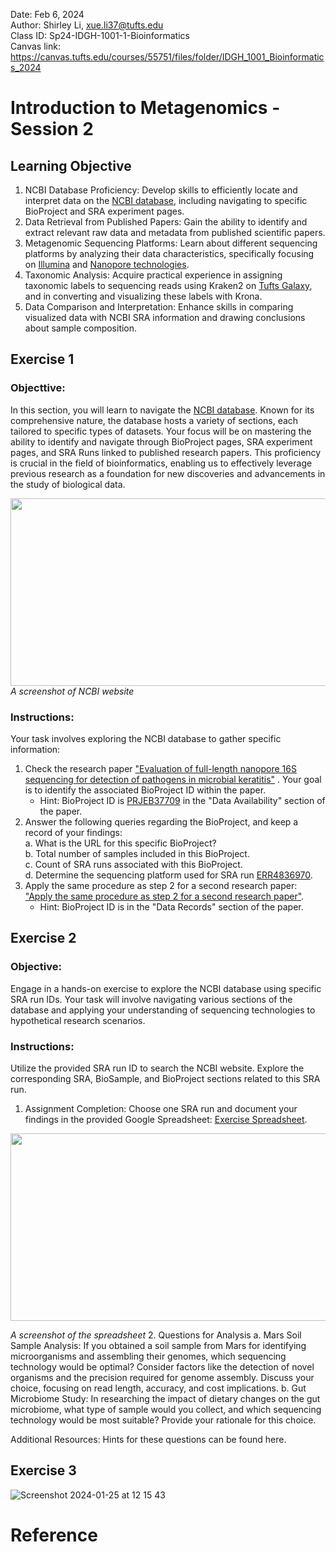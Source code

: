 Date: Feb 6, 2024   
Author: Shirley Li, xue.li37@tufts.edu     
Class ID: Sp24-IDGH-1001-1-Bioinformatics    
Canvas link: https://canvas.tufts.edu/courses/55751/files/folder/IDGH_1001_Bioinformatics_2024 
# Introduction to Metagenomics - Session 2
## Learning Objective
1.	NCBI Database Proficiency: Develop skills to efficiently locate and interpret data on the [NCBI database](https://www.ncbi.nlm.nih.gov/), including navigating to specific BioProject and SRA experiment pages.
2.	Data Retrieval from Published Papers: Gain the ability to identify and extract relevant raw data and metadata from published scientific papers.
3.	Metagenomic Sequencing Platforms: Learn about different sequencing platforms by analyzing their data characteristics, specifically focusing on [Illumina](https://www.sciencedirect.com/science/article/pii/S0198885921000628) and [Nanopore technologies](https://www.nature.com/articles/nbt.3423).
4.	Taxonomic Analysis: Acquire practical experience in assigning taxonomic labels to sequencing reads using Kraken2 on [Tufts Galaxy](https://galaxy.cluster.tufts.edu/), and in converting and visualizing these labels with Krona.
5.	Data Comparison and Interpretation: Enhance skills in comparing visualized data with NCBI SRA information and drawing conclusions about sample composition.

## Exercise 1
### Objecttive: 
In this section, you will learn to navigate the [NCBI database](https://www.ncbi.nlm.nih.gov/bioproject). Known for its comprehensive nature, the database hosts a variety of sections, each tailored to specific types of datasets. Your focus will be on mastering the ability to identify and navigate through BioProject pages, SRA experiment pages, and SRA Runs linked to published research papers. This proficiency is crucial in the field of bioinformatics, enabling us to effectively leverage previous research as a foundation for new discoveries and advancements in the study of biological data.

<img src="https://github.com/shirleyxueli41/Tufts_workshops/assets/88347911/32383594-b895-4f0b-9107-882313c69304" width="900" height="300">          
   <em>A screenshot of NCBI website</em>       
   
### Instructions:
Your task involves exploring the NCBI database to gather specific information:

1. Check the research paper ["Evaluation of full-length nanopore 16S sequencing for detection of pathogens in microbial keratitis"](https://peerj.com/articles/10778/) . Your goal is to identify the associated BioProject ID within the paper.
    * Hint: BioProject ID is [PRJEB37709](https://www.ncbi.nlm.nih.gov/bioproject/PRJEB37709/) in the "Data Availability" section of the paper.        
2. Answer the following queries regarding the BioProject, and keep a record of your findings:           
    a. What is the URL for this specific BioProject?        
    b. Total number of samples included in this BioProject.        
    c. Count of SRA runs associated with this BioProject.          
    d. Determine the sequencing platform used for SRA run [ERR4836970](https://www.ncbi.nlm.nih.gov/sra/?term=ERR4836970).          
3. Apply the same procedure as step 2 for a second research paper: ["Apply the same procedure as step 2 for a second research paper"](https://www.nature.com/articles/s41597-022-01762-z).
    * Hint: BioProject ID is in the "Data Records" section of the paper. 
   


## Exercise 2        
### Objective:
Engage in a hands-on exercise to explore the NCBI database using specific SRA run IDs. Your task will involve navigating various sections of the database and applying your understanding of sequencing technologies to hypothetical research scenarios.   

### Instructions:
Utilize the provided SRA run ID to search the NCBI website. Explore the corresponding SRA, BioSample, and BioProject sections related to this SRA run.             
1. Assignment Completion: Choose one SRA run and document your findings in the provided Google Spreadsheet: [Exercise Spreadsheet](https://docs.google.com/spreadsheets/d/1s_NVSPLABQtTmB-EXwY4gmNOzGJxr2RE7WVnbFz6djw/edit#gid=927665114).

<img src="https://github.com/shirleyxueli41/Tufts_workshops/assets/88347911/de1556b2-f038-451a-b4dc-a4f3d324aeae" width="900" height="300">   

<em>A screenshot of the spreadsheet</em>
2. Questions for Analysis
    a. Mars Soil Sample Analysis: If you obtained a soil sample from Mars for identifying microorganisms and assembling their genomes, which sequencing technology would be optimal? Consider factors like the detection of novel organisms and the precision required for genome assembly. Discuss your choice, focusing on read length, accuracy, and cost implications.
    b. Gut Microbiome Study: In researching the impact of dietary changes on the gut microbiome, what type of sample would you collect, and which sequencing technology would be most suitable? Provide your rationale for this choice.

Additional Resources: Hints for these questions can be found here. 


## Exercise 3

![Screenshot 2024-01-25 at 12 15 43](https://github.com/shirleyxueli41/Tufts_workshops/assets/88347911/2f08cced-598b-45a0-a363-b421bdc9a4d3)

# Reference
